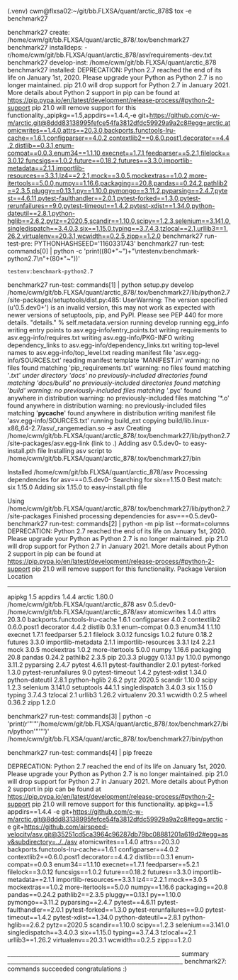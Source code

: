 (.venv) cwm@flxsa02:~/git/bb.FLXSA/quant/arctic_878$ tox -e benchmark27

benchmark27 create: /home/cwm/git/bb.FLXSA/quant/arctic_878/.tox/benchmark27
benchmark27 installdeps: -r/home/cwm/git/bb.FLXSA/quant/arctic_878/asv/requirements-dev.txt
benchmark27 develop-inst: /home/cwm/git/bb.FLXSA/quant/arctic_878
benchmark27 installed: DEPRECATION: Python 2.7 reached the end of its life on January 1st, 2020. Please upgrade your Python as Python 2.7 is no longer maintained. pip 21.0 will drop support for Python 2.7 in January 2021. More details about Python 2 support in pip can be found at https://pip.pypa.io/en/latest/development/release-process/#python-2-support pip 21.0 will remove support for this functionality.,apipkg==1.5,appdirs==1.4.4,-e git+https://github.com/c-w-m/arctic.git@8ddd83138995fefce54fa3812dfdc59929a9a2c8#egg=arctic,atomicwrites==1.4.0,attrs==20.3.0,backports.functools-lru-cache==1.6.1,configparser==4.0.2,contextlib2==0.6.0.post1,decorator==4.4.2,distlib==0.3.1,enum-compat==0.0.3,enum34==1.1.10,execnet==1.7.1,feedparser==5.2.1,filelock==3.0.12,funcsigs==1.0.2,future==0.18.2,futures==3.3.0,importlib-metadata==2.1.1,importlib-resources==3.3.1,lz4==2.2.1,mock==3.0.5,mockextras==1.0.2,more-itertools==5.0.0,numpy==1.16.6,packaging==20.8,pandas==0.24.2,pathlib2==2.3.5,pluggy==0.13.1,py==1.10.0,pymongo==3.11.2,pyparsing==2.4.7,pytest==4.6.11,pytest-faulthandler==2.0.1,pytest-forked==1.3.0,pytest-rerunfailures==9.0,pytest-timeout==1.4.2,pytest-xdist==1.34.0,python-dateutil==2.8.1,python-hglib==2.6.2,pytz==2020.5,scandir==1.10.0,scipy==1.2.3,selenium==3.141.0,singledispatch==3.4.0.3,six==1.15.0,typing==3.7.4.3,tzlocal==2.1,urllib3==1.26.2,virtualenv==20.3.1,wcwidth==0.2.5,zipp==1.2.0
benchmark27 run-test-pre: PYTHONHASHSEED='1160331743'
benchmark27 run-test: commands[0] | python -c 'print((80*"~")+"\ntestenv:benchmark-python2.7\n"+(80*"~"))'
~~~~~~~~~~~~~~~~~~~~~~~~~~~~~~~~~~~~~~~~~~~~~~~~~~~~~~~~~~~~~~~~~~~~~~~~~~~~~~~~
testenv:benchmark-python2.7
~~~~~~~~~~~~~~~~~~~~~~~~~~~~~~~~~~~~~~~~~~~~~~~~~~~~~~~~~~~~~~~~~~~~~~~~~~~~~~~~
benchmark27 run-test: commands[1] | python setup.py develop
/home/cwm/git/bb.FLXSA/quant/arctic_878/.tox/benchmark27/lib/python2.7/site-packages/setuptools/dist.py:485: UserWarning: The version specified (u'0.5.dev0+') is an invalid version, this may not work as expected with newer versions of setuptools, pip, and PyPI. Please see PEP 440 for more details.
  "details." % self.metadata.version
running develop
running egg_info
writing entry points to asv.egg-info/entry_points.txt
writing requirements to asv.egg-info/requires.txt
writing asv.egg-info/PKG-INFO
writing dependency_links to asv.egg-info/dependency_links.txt
writing top-level names to asv.egg-info/top_level.txt
reading manifest file 'asv.egg-info/SOURCES.txt'
reading manifest template 'MANIFEST.in'
warning: no files found matching 'pip_requirements.txt'
warning: no files found matching '*.txt' under directory 'docs'
no previously-included directories found matching 'docs/build'
no previously-included directories found matching 'build'
warning: no previously-included files matching '*.pyc' found anywhere in distribution
warning: no previously-included files matching '*.o' found anywhere in distribution
warning: no previously-included files matching '__pycache__' found anywhere in distribution
writing manifest file 'asv.egg-info/SOURCES.txt'
running build_ext
copying build/lib.linux-x86_64-2.7/asv/_rangemedian.so -> asv
Creating /home/cwm/git/bb.FLXSA/quant/arctic_878/.tox/benchmark27/lib/python2.7/site-packages/asv.egg-link (link to .)
Adding asv 0.5.dev0- to easy-install.pth file
Installing asv script to /home/cwm/git/bb.FLXSA/quant/arctic_878/.tox/benchmark27/bin

Installed /home/cwm/git/bb.FLXSA/quant/arctic_878/asv
Processing dependencies for asv===0.5.dev0-
Searching for six==1.15.0
Best match: six 1.15.0
Adding six 1.15.0 to easy-install.pth file

Using /home/cwm/git/bb.FLXSA/quant/arctic_878/.tox/benchmark27/lib/python2.7/site-packages
Finished processing dependencies for asv===0.5.dev0-
benchmark27 run-test: commands[2] | python -m pip list --format=columns
DEPRECATION: Python 2.7 reached the end of its life on January 1st, 2020. Please upgrade your Python as Python 2.7 is no longer maintained. pip 21.0 will drop support for Python 2.7 in January 2021. More details about Python 2 support in pip can be found at https://pip.pypa.io/en/latest/development/release-process/#python-2-support pip 21.0 will remove support for this functionality.
Package                       Version     Location
----------------------------- ----------- -------------------------------------------
apipkg                        1.5
appdirs                       1.4.4
arctic                        1.80.0      /home/cwm/git/bb.FLXSA/quant/arctic_878
asv                           0.5.dev0-   /home/cwm/git/bb.FLXSA/quant/arctic_878/asv
atomicwrites                  1.4.0
attrs                         20.3.0
backports.functools-lru-cache 1.6.1
configparser                  4.0.2
contextlib2                   0.6.0.post1
decorator                     4.4.2
distlib                       0.3.1
enum-compat                   0.0.3
enum34                        1.1.10
execnet                       1.7.1
feedparser                    5.2.1
filelock                      3.0.12
funcsigs                      1.0.2
future                        0.18.2
futures                       3.3.0
importlib-metadata            2.1.1
importlib-resources           3.3.1
lz4                           2.2.1
mock                          3.0.5
mockextras                    1.0.2
more-itertools                5.0.0
numpy                         1.16.6
packaging                     20.8
pandas                        0.24.2
pathlib2                      2.3.5
pip                           20.3.3
pluggy                        0.13.1
py                            1.10.0
pymongo                       3.11.2
pyparsing                     2.4.7
pytest                        4.6.11
pytest-faulthandler           2.0.1
pytest-forked                 1.3.0
pytest-rerunfailures          9.0
pytest-timeout                1.4.2
pytest-xdist                  1.34.0
python-dateutil               2.8.1
python-hglib                  2.6.2
pytz                          2020.5
scandir                       1.10.0
scipy                         1.2.3
selenium                      3.141.0
setuptools                    44.1.1
singledispatch                3.4.0.3
six                           1.15.0
typing                        3.7.4.3
tzlocal                       2.1
urllib3                       1.26.2
virtualenv                    20.3.1
wcwidth                       0.2.5
wheel                         0.36.2
zipp                          1.2.0

benchmark27 run-test: commands[3] | python -c 'print(r'"'"'/home/cwm/git/bb.FLXSA/quant/arctic_878/.tox/benchmark27/bin/python'"'"')'
/home/cwm/git/bb.FLXSA/quant/arctic_878/.tox/benchmark27/bin/python

benchmark27 run-test: commands[4] | pip freeze

DEPRECATION: Python 2.7 reached the end of its life on January 1st, 2020. Please upgrade your Python as Python 2.7 is no longer maintained. pip 21.0 will drop support for Python 2.7 in January 2021. More details about Python 2 support in pip can be found at https://pip.pypa.io/en/latest/development/release-process/#python-2-support pip 21.0 will remove support for this functionality.
apipkg==1.5
appdirs==1.4.4
-e git+https://github.com/c-w-m/arctic.git@8ddd83138995fefce54fa3812dfdc59929a9a2c8#egg=arctic
-e git+https://github.com/airspeed-velocity/asv.git@35251cd5ca3964c96287db79bc08881201a619d2#egg=asv&subdirectory=../../asv
atomicwrites==1.4.0
attrs==20.3.0
backports.functools-lru-cache==1.6.1
configparser==4.0.2
contextlib2==0.6.0.post1
decorator==4.4.2
distlib==0.3.1
enum-compat==0.0.3
enum34==1.1.10
execnet==1.7.1
feedparser==5.2.1
filelock==3.0.12
funcsigs==1.0.2
future==0.18.2
futures==3.3.0
importlib-metadata==2.1.1
importlib-resources==3.3.1
lz4==2.2.1
mock==3.0.5
mockextras==1.0.2
more-itertools==5.0.0
numpy==1.16.6
packaging==20.8
pandas==0.24.2
pathlib2==2.3.5
pluggy==0.13.1
py==1.10.0
pymongo==3.11.2
pyparsing==2.4.7
pytest==4.6.11
pytest-faulthandler==2.0.1
pytest-forked==1.3.0
pytest-rerunfailures==9.0
pytest-timeout==1.4.2
pytest-xdist==1.34.0
python-dateutil==2.8.1
python-hglib==2.6.2
pytz==2020.5
scandir==1.10.0
scipy==1.2.3
selenium==3.141.0
singledispatch==3.4.0.3
six==1.15.0
typing==3.7.4.3
tzlocal==2.1
urllib3==1.26.2
virtualenv==20.3.1
wcwidth==0.2.5
zipp==1.2.0

_____________________________________________________________ summary ______________________________________________________________
  benchmark27: commands succeeded
  congratulations :)
